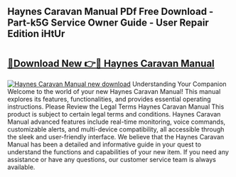 ## Haynes Caravan Manual PDf Free Download - Part-k5G Service Owner Guide - User Repair Edition iHtUr

# <h2><a href="http://cf26898.oget.top/?id=Haynes+Caravan+Manual">🔗Download New 👉🔴 Haynes Caravan Manual</a></h2>

[![Haynes Caravan Manual new download](https://i.imgur.com/5g1atiW.png)](http://cf26898.oget.top/?id=Haynes+Caravan+Manual)
Understanding Your Companion Welcome to the world of your new Haynes Caravan Manual! This manual explores its features, functionalities, and provides essential operating instructions. Please Review the Legal Terms Haynes Caravan Manual This product is subject to certain legal terms and conditions. Haynes Caravan Manual advanced features include real-time monitoring, voice commands, customizable alerts, and multi-device compatibility, all accessible through the sleek and user-friendly interface. We believe that the Haynes Caravan Manual has been a detailed and informative guide in your quest to understand the functions and capabilities of your new item. If you need any assistance or have any questions, our customer service team is always available.
